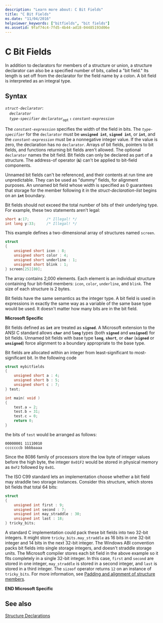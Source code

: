 ```yaml
---
description: "Learn more about: C Bit Fields"
title: "C Bit Fields"
ms.date: "11/04/2016"
helpviewer_keywords: ["bitfields", "bit fields"]
ms.assetid: 9faf74c4-7fd5-4b44-ad18-04485193d06e
---
```

# C Bit Fields

In addition to declarators for members of a structure or union, a structure declarator can also be a specified number of bits, called a "bit field." Its length is set off from the declarator for the field name by a colon. A bit field is interpreted as an integral type.

## Syntax

*`struct-declarator`*:\
&emsp;*`declarator`*\
&emsp;*`type-specifier`* *`declarator`*<sub>opt</sub> **`:`** *`constant-expression`*

The *`constant-expression`* specifies the width of the field in bits. The *`type-specifier`* for the `declarator` must be **`unsigned int`**, **`signed int`**, or **`int`**, and the *`constant-expression`* must be a nonnegative integer value. If the value is zero, the declaration has no `declarator`. Arrays of bit fields, pointers to bit fields, and functions returning bit fields aren't allowed. The optional `declarator` names the bit field. Bit fields can only be declared as part of a structure. The address-of operator (**`&`**) can't be applied to bit-field components.

Unnamed bit fields can't be referenced, and their contents at run time are unpredictable. They can be used as "dummy" fields, for alignment purposes. An unnamed bit field whose width is specified as 0 guarantees that storage for the member following it in the *struct-declaration-list* begins on an **`int`** boundary.

Bit fields should not exceed the total number of bits of their underlying type. For example, these two statements aren't legal:

```C
short a:17;        /* Illegal! */
int long y:33;     /* Illegal! */
```

This example defines a two-dimensional array of structures named `screen`.

```C
struct
{
    unsigned short icon : 8;
    unsigned short color : 4;
    unsigned short underline : 1;
    unsigned short blink : 1;
} screen[25][80];
```

The array contains 2,000 elements. Each element is an individual structure containing four bit-field members: `icon`, `color`, `underline`, and `blink`. The size of each structure is 2 bytes.

Bit fields have the same semantics as the integer type. A bit field is used in expressions in exactly the same way as a variable of the same base type would be used. It doesn't matter how many bits are in the bit field.

**Microsoft Specific**

Bit fields defined as **`int`** are treated as **`signed`**. A Microsoft extension to the ANSI C standard allows **`char`** and **`long`** types (both **`signed`** and **`unsigned`**) for bit fields. Unnamed bit fields with base type **`long`**, **`short`**, or **`char`** (**`signed`** or **`unsigned`**) force alignment to a boundary appropriate to the base type.

Bit fields are allocated within an integer from least-significant to most-significant bit. In the following code

```C
struct mybitfields
{
    unsigned short a : 4;
    unsigned short b : 5;
    unsigned short c : 7;
} test;

int main( void )
{
    test.a = 2;
    test.b = 31;
    test.c = 0;
    return 0;
}
```

the bits of `test` would be arranged as follows:

```
00000001 11110010
cccccccb bbbbaaaa
```

Since the 8086 family of processors store the low byte of integer values before the high byte, the integer `0x01F2` would be stored in physical memory as `0xF2` followed by `0x01`.

The ISO C99 standard lets an implementation choose whether a bit field may straddle two storage instances. Consider this structure, which stores bit fields that total 64 bits:

```C
struct
{
    unsigned int first : 9;
    unsigned int second : 7;
    unsigned int may_straddle : 30;
    unsigned int last : 18;
} tricky_bits;
```

A standard C implementation could pack these bit fields into two 32-bit integers. It might store `tricky_bits.may_straddle` as 16 bits in one 32-bit integer and 14 bits in the next 32-bit integer. The Windows ABI convention packs bit fields into single storage integers, and doesn't straddle storage units. The Microsoft compiler stores each bit field in the above example so it fits completely in a single 32-bit integer. In this case, `first` and `second` are stored in one integer, `may_straddle` is stored in a second integer, and `last` is stored in a third integer. The `sizeof` operator returns `12` on an instance of `tricky_bits`. For more information, see [Padding and alignment of structure members](padding-and-alignment-of-structure-members.md).

**END Microsoft Specific**

## See also

[Structure Declarations](../c-language/structure-declarations.md)
